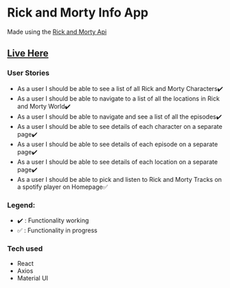 # Rick and Morty Info App

Made using the [Rick and Morty Api](https://rickandmortyapi.com/)

## [Live Here](https://silly-rosalind-74877a.netlify.app)

### User Stories

- As a user I should be able to see a list of all Rick and Morty Characters:heavy_check_mark:
- As a user I should be able to navigate to a list of all the locations in
  Rick and Morty World:heavy_check_mark:
- As a user I should be able to navigate and see a list of all the episodes:heavy_check_mark:
- As a user I should be able to see details of each character on a separate page:heavy_check_mark:
- As a user I should be able to see details of each episode on a separate page:heavy_check_mark:
- As a user I should be able to see details of each location on a separate page:heavy_check_mark:
- As a user I should be able to pick and listen to Rick and Morty Tracks on a spotify player on Homepage:white_check_mark:

### Legend:

- :heavy_check_mark: : Functionality working
- :white_check_mark: : Functionality in progress

### Tech used

- React
- Axios
- Material UI
